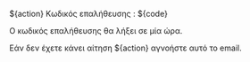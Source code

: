 ${action} Κωδικός επαλήθευσης : ${code}

Ο κωδικός επαλήθευσης θα λήξει σε μία ώρα.

Εάν δεν έχετε κάνει αίτηση ${action} αγνοήστε αυτό το email.
